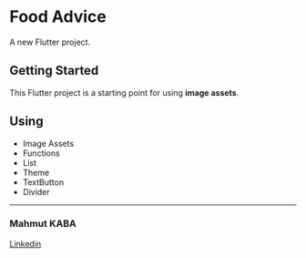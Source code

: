 # Food Advice

A new Flutter project.

## Getting Started

This Flutter project is a starting point for using **image assets**.

## Using
- Image Assets
- Functions
- List
- Theme
- TextButton
- Divider


---
### Mahmut KABA

[Linkedin](https://www.linkedin.com/in/mahmut-kaba-8ab997253/)

